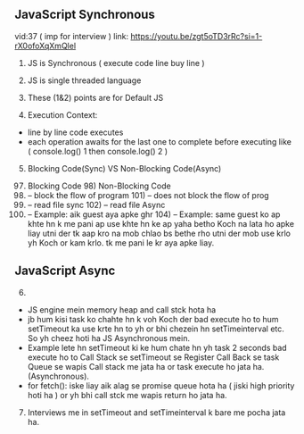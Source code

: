 ## JavaScript Synchronous 

vid:37  ( imp for interview )
link: https://youtu.be/zgt5oTD3rRc?si=1-rX0ofoXqXmQlel

1. JS is Synchronous ( execute code line buy line )
2. JS is single threaded language 

3. These (1&2) points are for Default JS

4. Execution Context:
- line by line code executes
- each operation awaits for the last one to complete before executing like ( console.log() 1 then console.log() 2 ) 

5. Blocking Code(Sync) VS Non-Blocking Code(Async)

97)	Blocking Code	                        98)	Non-Blocking Code
99)	– block the flow of program            101)	– does not block the flow of prog
100)	– read file sync	               102)	– read file Async
103)	– Example: aik guest aya apke ghr  104)	– Example: same guest ko ap khte hn k me pani
ap use khte hn ke ap yaha betho Koch na          lata ho apke liay utni der tk aap
kro na mob chlao bs bethe rho utni der           mob use krlo yh Koch or kam krlo.
tk me pani le kr aya apke liay.

	 

## JavaScript Async

6.
- JS engine mein memory heap and call stck hota ha
- jb hum kisi task ko chahte hn k voh Koch der bad execute ho to hum setTimeout ka use krte hn to yh or bhi chezein hn setTimeinterval etc. So yh cheez hoti ha JS Asynchronous mein.
- Example lete hn setTimeout ki ke hum chate hn yh task 2 seconds bad execute ho to 
Call Stack se setTimeout se Register Call Back se task Queue se wapis Call stack me jata ha or task execute ho jata ha.(Asynchronous). 
- for fetch(): iske liay aik alag se promise queue hota ha ( jiski high priority hoti ha ) or yh bhi call stck me wapis return ho jata ha.

7. Interviews me in setTimeout and setTimeinterval k bare me pocha jata ha. 


